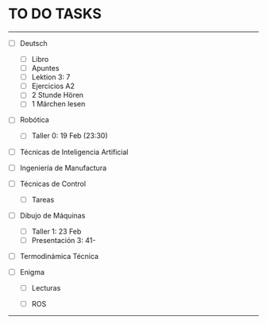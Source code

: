 # TO DO TASKS 


---

- [ ] Deutsch
	- [ ] Libro
	- [ ] Apuntes
	- [ ] Lektion 3: 7
	- [ ] Ejercicios A2
	- [ ] 2 Stunde Hören
	- [ ] 1 Märchen lesen

- [ ] Robótica
	- [ ] Taller 0: 19 Feb (23:30)
- [ ] Técnicas de Inteligencia Artificial
- [ ] Ingeniería de Manufactura
- [ ] Técnicas de Control
	- [ ] Tareas
- [ ] Dibujo de Máquinas
	- [ ] Taller 1: 23 Feb
	- [ ] Presentación 3: 41-
- [ ] Termodinámica Técnica

 - [ ] Enigma
	 - [ ] Lecturas
	 - [ ] ROS


---


